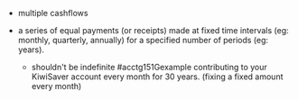 - multiple cashflows

- a series of equal payments (or receipts) made at fixed time intervals (eg: monthly, quarterly, annually) for a specified number of periods (eg: years).
	- shouldn't be indefinite
#acctg151Gexample contributing to your KiwiSaver account every month for 30 years. (fixing a fixed amount every month)
